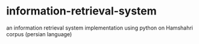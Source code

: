 # information-retrieval-system
an information retrieval system implementation using python on Hamshahri corpus (persian language)
